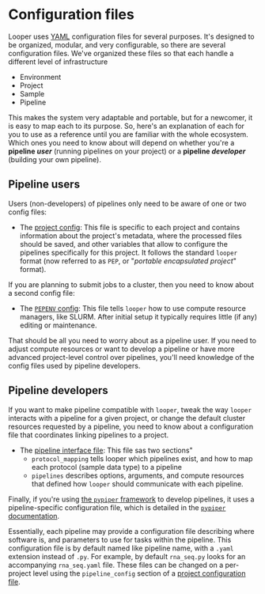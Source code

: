 # Configuration files

Looper uses [YAML](http://www.yaml.org/) configuration files for several purposes. 
It's designed to be organized, modular, and very configurable, so there are several configuration files. 
We've organized these files so that each handle a different level of infrastructure

- Environment
- Project
- Sample
- Pipeline

This makes the system very adaptable and portable, but for a newcomer, it is easy to map each to its purpose. 
So, here's an explanation of each for you to use as a reference until you are familiar with the whole ecosystem. 
Which ones you need to know about will depend on whether you're a **pipeline *user*** (running pipelines on your project) 
or a **pipeline *developer*** (building your own pipeline).


## Pipeline users

Users (non-developers) of pipelines only need to be aware of one or two config files:

- The [project config](project-config.md): This file is specific to each project and 
contains information about the project's metadata, where the processed files should be saved, 
and other variables that allow to configure the pipelines specifically for this project. 
It follows the standard `looper` format (now referred to as `PEP`, or "*portable encapsulated project*" format).

If you are planning to submit jobs to a cluster, then you need to know about a second config file:
- The [`PEPENV` config](cluster-computing.md): This file tells `looper` how to use compute resource managers, like SLURM. 
After initial setup it typically requires little (if any) editing or maintenance.

That should be all you need to worry about as a pipeline user. 
If you need to adjust compute resources or want to develop a pipeline or have more advanced project-level control 
over pipelines, you'll need knowledge of the config files used by pipeline developers.


## Pipeline developers

If you want to make pipeline compatible with `looper`, tweak the way `looper` interacts with a pipeline for a given project, 
or change the default cluster resources requested by a pipeline, you need to know about a configuration file that coordinates linking pipelines to a project.
- The [pipeline interface file](pipeline-interface.md):
This file sas two sections"
  - `protocol_mapping` tells looper which pipelines exist, and how to map each protocol (sample data type) to a pipeline
  - `pipelines` describes options, arguments, and compute resources that defined how `looper` should communicate with each pipeline.

Finally, if you're using [the `pypiper` framework](https://github.com/databio/pypiper) to develop pipelines, 
it uses a pipeline-specific configuration file, which is detailed in the [`pypiper` documentation](http://pypiper.readthedocs.io/en/latest/advanced.html#pipeline-config-files). 

Essentially, each pipeline may provide a configuration file describing where software is, 
and parameters to use for tasks within the pipeline. This configuration file is by default named like pipeline name, 
with a `.yaml` extension instead of `.py`. For example, by default `rna_seq.py` looks for an accompanying `rna_seq.yaml` file. 
These files can be changed on a per-project level using the `pipeline_config` section of a [project configuration file](project-config.md).
